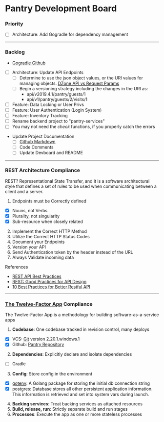 
# Pantry Development Board

### Priority
- [ ] Architecture: Add Gogradle for dependency management

***********
### Backlog
  - [Gogradle Github](https://github.com/gogradle/gogradle)
- [ ] Architecture: Update API Endpoints
  - [ ] Determine to use the json object values, or the URI values for
    managing objects. [DZone API vs Request Params](https://dzone.com/articles/rest-api-path-vs-request-body-parameters)
  - [ ] Begin a versioning strategy including the changes in the URI as:
    - api/v2019.4.1/pantry/guests/1
    - api/v1/pantry/guests/2/visits/1
- [ ] Feature: Data Locking or User Privs
- [ ] Feature: User Authentication (Login System)
- [ ] Feature: Inventory Tracking
- [ ] Rename backend project to "pantry-services"
- [ ] You may not need the *check* functions, if you properly catch the errors

- Update Project Documentation
  - [ ] [Github Markdown](https://guides.github.com/features/mastering-markdown/)
  - [ ] Code Comments
  - [ ] Update Devboard and README

***********
### REST Architecture Compliance
REST? Representational State Transfer, and it is a software architectural style that defines a set of rules to be used when communicating between a client and a server.

1. Endpoints must be Correctly defined
  - [x] Nouns, not Verbs
  - [x] Plurality, not singularity
  - [x] Sub-resource when closely related
2. Implement the Correct HTTP Method
3. Utilize the Correct HTTP Status Codes
4. Document your Endpoints
5. Version your API
6. Send Authentication token by the header instead of the URL
7. Always Validate incoming data

References
- [REST API Best Practices](https://jonathas.com/rest-api-best-practices/)
- [REST: Good Practices for API Design](https://medium.com/hashmapinc/rest-good-practices-for-api-design-881439796dc9)
- [10 Best Practices for Better Restful API](https://blog.mwaysolutions.com/2014/06/05/10-best-practices-for-better-restful-api/)

***********
### [The Twelve-Factor App](https://12factor.net/) Compliance
The Twelve-Factor App is a methodology for building software-as-a-service apps

1. **Codebase**: One codebase tracked in revision control, many deploys
  - [x] VCS: [Git](https://git-scm.com/book/en/v2/Getting-Started-About-Version-Control) version 2.20.1.windows.1
  - [x] Github: [Pantry Repository](https://github.com/irrationalgenius/pantry)

2. **Dependencies**: Explicitly declare and isolate dependencies
  - [ ] Gradle

3. **Config**: Store config in the environment
  - [x] [gotenv](https://github.com/subosito/gotenv): A Golang package for storing the initial db connection string
  - [x] postgres: Database stores all other persistent application information. This information is retrieved and set into system vars during launch.

4. **Backing services**: Treat backing services as attached resources
5. **Build, release, run**: Strictly separate build and run stages
6. **Processes**: Execute the app as one or more stateless processes
